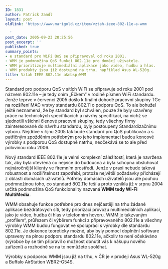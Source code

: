 ```yaml
---
ID: 1831
author: Patrick Zandl
layout: post
oldlink: 'https://www.marigold.cz/item/vztah-ieee-802-11e-a-wmm

  '
post_date: 2005-09-23 20:25:56
post_excerpt: ''
published: true
summary_points:
- e standard pro WiFi QoS se připravoval od roku 2001.
- WMM je podmnožina QoS funkcí 802.11e pro domácí uživatele.
- WMM prioritizuje multimediální aplikace jako video, hudbu a hlas.
- WMM produkty jsou již dostupné na trhu, například Asus WL-520g.
title: Vztah IEEE 802.11e a&nbsp;WMM
---
```


<p>Standard pro podporu QoS v sítích WiFi se připravuje od roku 2001 pod názvem 802.11e – je tedy oním „Éčkem“ v rodině písmen WiFi standardu. Jenže teprve v červenci 2005 došlo k finální dohodě pracovní skupiny TGe na rozšíření MAC vrstvy standardu 802.11 o podporu QoS. To ale bohužel ještě neznamená, že by standard byl schválen, pouze že byly uzavřeny práce na technických specifikacích a návrhy specifikací, na nichž se sjednotili všichni členové pracovní skupiny, tedy všechny firmy zainteresované do návrhu standardu, byly postoupeny Standardizačnímu výboru. Nejdříve v říjnu 2005 tak bude standard pro QoS publikován a s patřičným zpožděním potřebným pro jeho implementaci budou koncové výrobky s podporou QoS dostupné natrhu, neočekává se to ale před polovinou roku 2006. </p>

<p>Nový standard IEEE 802.11e je velmi komplexní záležitostí, která je navržena tak, aby byla otevřená co nejvíce do budoucna a byla schopna obsluhovat nejnáročnější klienty ve firemním prostředí. Jenže v praxi nebude taková robustnost a  rozšiřitelnost zapotřebí, protože největší požadavky přicházejí z oblasti domácích uživatelů. Potřeby domácích uživatelů jsou ale pouhou podmnožinou toho, co standard 802.11e řeší a proto vznikla již v srpnu 2004 určitá podmnožina QoS funkcionality nazvaná <strong>WMM tedy Wi-Fi MultiMedia</strong>. </p>

<p>WMM obsahuje funkce potřebné pro dnes nejčastěji na trhu žádané aplikace bezdrátových sítí, tedy priorizaci provozu multimediálních aplikací, jako je video, hudba či hlas v telefonním hovoru. WMM je takzvaným „profilem“, průřezem či výběrem funkcí z připravovaného 802.11e a všechny výrobky WMM budou fungovat ve spolupráci s výrobky dle standardu 802.11e. Je dokonce teoreticky možné, aby byly pomocí doplnění software upraveny na plnou podporu standardu 802.11e, ačkoliv to není očekáváno (výrobce by se tím připravil o možnost donutit vás k nákupu nového zařízení) a rozhodně se na to nemůžete spoléhat. </p>

<p>Výrobky s podporou WMM jsou již na trhu, v ČR je v prodeji Asus WL-520g a Buffalo AirStation WBR2-G54S.
</p>